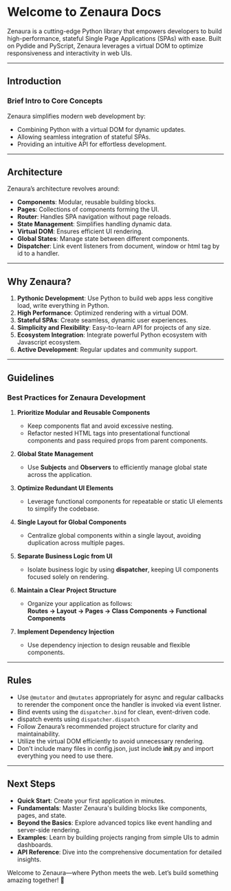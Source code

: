 # Welcome to Zenaura Docs

Zenaura is a cutting-edge Python library that empowers developers to build high-performance, stateful Single Page Applications (SPAs) with ease. Built on Pydide and PyScript, Zenaura leverages a virtual DOM to optimize responsiveness and interactivity in web UIs.

---

## **Introduction**

### Brief Intro to Core Concepts

Zenaura simplifies modern web development by:

- Combining Python with a virtual DOM for dynamic updates.
- Allowing seamless integration of stateful SPAs.
- Providing an intuitive API for effortless development.

---

## **Architecture**

Zenaura’s architecture revolves around:

- **Components**: Modular, reusable building blocks.
- **Pages**: Collections of components forming the UI.
- **Router**: Handles SPA navigation without page reloads.
- **State Management**: Simplifies handling dynamic data.
- **Virtual DOM**: Ensures efficient UI rendering.
- **Global States**: Manage state between different components.
- **Dispatcher**: Link event listeners from document, window or html tag by id to a handler.

---

## **Why Zenaura?**

1. **Pythonic Development**: Use Python to build web apps less congitive load, write everything in Python.
2. **High Performance**: Optimized rendering with a virtual DOM.
3. **Stateful SPAs**: Create seamless, dynamic user experiences.
4. **Simplicity and Flexibility**: Easy-to-learn API for projects of any size.
5. **Ecosystem Integration**: Integrate powerful Python ecosystem with Javascript ecosystem.
6. **Active Development**: Regular updates and community support.

---

## **Guidelines**

### **Best Practices for Zenaura Development**

1. **Prioritize Modular and Reusable Components**

   - Keep components flat and avoid excessive nesting.
   - Refactor nested HTML tags into presentational functional components and pass required props from parent components.

2. **Global State Management**

   - Use **Subjects** and **Observers** to efficiently manage global state across the application.

3. **Optimize Redundant UI Elements**

   - Leverage functional components for repeatable or static UI elements to simplify the codebase.

4. **Single Layout for Global Components**

   - Centralize global components within a single layout, avoiding duplication across multiple pages.

5. **Separate Business Logic from UI**

   - Isolate business logic by using **dispatcher**, keeping UI components focused solely on rendering.

6. **Maintain a Clear Project Structure**

   - Organize your application as follows:  
     **Routes → Layout → Pages → Class Components → Functional Components**

7. **Implement Dependency Injection**
   - Use dependency injection to design reusable and flexible components.

---

## **Rules**

- Use `@mutator` and `@mutates` appropriately for async and regular callbacks to rerender the component once the handler is invoked via event listner.
- Bind events using the `dispatcher.bind` for clean, event-driven code.
- dispatch events using `dispatcher.dispatch`
- Follow Zenaura’s recommended project structure for clarity and maintainability.
- Utilize the virtual DOM efficiently to avoid unnecessary rendering.
- Don't include many files in config.json, just include **init**.py and import everything you need to use there.

---

## **Next Steps**

- **Quick Start**: Create your first application in minutes.
- **Fundamentals**: Master Zenaura's building blocks like components, pages, and state.
- **Beyond the Basics**: Explore advanced topics like event handling and server-side rendering.
- **Examples**: Learn by building projects ranging from simple UIs to admin dashboards.
- **API Reference**: Dive into the comprehensive documentation for detailed insights.

Welcome to Zenaura—where Python meets the web. Let’s build something amazing together! 🚀
